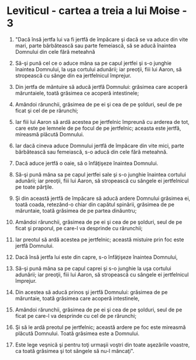 # Leviticul - cartea a treia a lui Moise - 3

1. "Dacă însă jertfa lui va fi jertfă de împăcare şi dacă se va aduce din vite mari, parte bărbătească sau parte femeiască, să se aducă înaintea Domnului din cele fără meteahnă 

2. Să-şi pună cel ce o aduce mâna sa pe capul jertfei şi s-o junghie înaintea Domnului, la uşa cortului adunării; iar preoţii, fiii lui Aaron, să stropească cu sânge din ea jertfelnicul împrejur. 

3. Din jertfa de mântuire să aducă jertfă Domnului: grăsimea care acoperă măruntaiele, toată grăsimea ce acoperă intestinele; 

4. Amândoi rărunchii, grăsimea de pe ei şi cea de pe şolduri, seul de pe ficat şi cel de pe rărunchi; 

5. Iar fiii lui Aaron să ardă acestea pe jertfelnic împreună cu arderea de tot, care este pe lemnele de pe focul de pe jertfelnic; aceasta este jertfă, mireasmă plăcută Domnului. 

6. Iar dacă cineva aduce Domnului jertfă de împăcare din vite mici, parte bărbătească sau femeiască, s-o aducă din cele fără meteahnă. 

7. Dacă aduce jertfă o oaie, să o înfăţişeze înaintea Domnului. 

8. Să-şi pună mâna sa pe capul jertfei sale şi s-o junghie înaintea cortului adunării; iar preoţii, fiii lui Aaron, să stropească cu sângele ei jertfelnicul pe toate părţile. 

9. Şi din această jertfă de împăcare să aducă ardere Domnului grăsimea ei, toată coada, retezând-o chiar din capătul spinării, grăsimea de pe măruntaie, toată grăsimea de pe partea dinăuntru; 

10. Amândoi rărunchii, grăsimea de pe ei şi cea de pe şolduri, seul de pe ficat şi praporul, pe care-l va desprinde cu rărunchii; 

11. Iar preotul să ardă acestea pe jertfelnic; această mistuire prin foc este jertfă Domnului. 

12. Dacă însă jertfa lui este din capre, s-o înfăţişeze înaintea Domnului, 

13. Să-şi pună mâna sa pe capul caprei şi s-o junghie la uşa cortului adunării; iar preoţii, fiii lui Aaron, să stropească cu sângele ei jertfelnicul împrejur. 

14. Din acestea să aducă prinos şi jertfă Domnului: grăsimea de pe măruntaie, toată grăsimea care acoperă intestinele, 

15. Amândoi rărunchii, grăsimea de pe ei şi cea de pe şolduri, seul de pe ficat pe care-l va desprinde cu cel de pe rărunchi; 

16. Şi să le ardă preotul pe jertfelnic; această ardere pe foc este mireasmă plăcută Domnului. Toată grăsimea este a Domnului. 

17. Este lege veşnică şi pentru toţi urmaşii voştri din toate aşezările voastre, ca toată grăsimea şi tot sângele să nu-l mâncaţi". 

